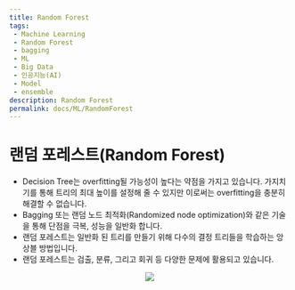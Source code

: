 ```yaml
---
title: Random Forest
tags: 
 - Machine Learning
 - Random Forest
 - bagging
 - ML
 - Big Data
 - 인공지능(AI)
 - Model
 - ensemble
description: Random Forest
permalink: docs/ML/RandomForest
---
```



# 랜덤 포레스트(Random Forest)

- Decision Tree는 overfitting될 가능성이 높다는 약점을 가지고 있습니다. 가지치기를 통해 트리의 최대 높이를 설정해 줄 수 있지만 이로써는 overfitting을 충분히 해결할 수 없습니다.
- Bagging 또는 랜덤 노드 최적화(Randomized node optimization)와 같은 기술을 통해 단점을 극복, 성능을 일반화 합니다.
- 랜덤 포레스트는 일반화 된 트리를 만들기 위해 다수의 결정 트리들을 학습하는 앙상블 방법입니다. 
- 랜덤 포레스트는 검출, 분류, 그리고 회귀 등 다양한 문제에 활용되고 있습니다.
<center><img src='https://upload.wikimedia.org/wikipedia/commons/c/c7/Randomforests_ensemble.gif'></center>